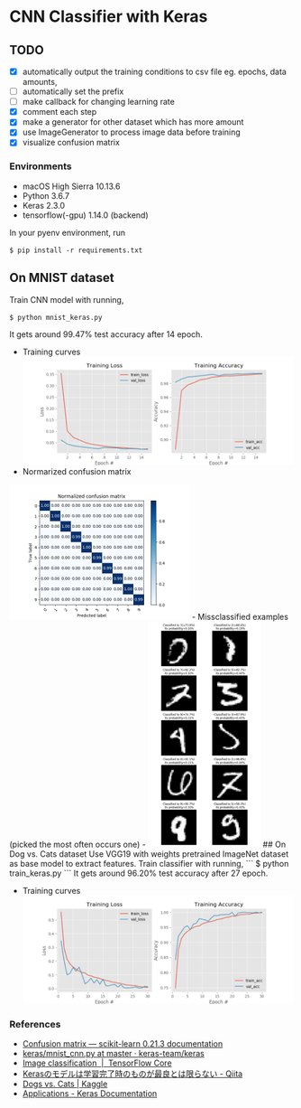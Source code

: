 # CNN Classifier with Keras

## TODO
- [x] automatically output the training conditions to csv file eg. epochs, data amounts, 
- [ ] automatically set the prefix
- [ ] make callback for changing learning rate
- [x] comment each step
- [x] make a generator for other dataset which has more amount
- [x] use ImageGenerator to process image data before training
- [x] visualize confusion matrix

### Environments
- macOS High Sierra 10.13.6
- Python 3.6.7
- Keras 2.3.0
- tensorflow(-gpu) 1.14.0 (backend)

In your pyenv environment, run 
```
$ pip install -r requirements.txt
```

## On MNIST dataset
Train CNN model with running,
```
$ python mnist_keras.py
```
It gets around 99.47% test accuracy after 14 epoch.

- Training curves
![training curves](mnist/results/trial5_training_curves.png)
- Normarized confusion matrix
<img src="mnist/results/trial5_confusion_matrix.png" width="320px">
- Missclassified examples (picked the most often occurs one)
    - <img src="mnist/results/trial5_misclassification.png" width="200px">
## On Dog vs. Cats dataset
Use VGG19 with weights pretrained ImageNet dataset as base model to extract features.
Train classifier with running,
```
$ python train_keras.py
```
It gets around 96.20% test accuracy after 27 epoch.

- Training curves
![training curves](dogs-vs-cats/results/trial1_training_curves.png)
### References
- [Confusion matrix — scikit-learn 0.21.3 documentation](https://scikit-learn.org/stable/auto_examples/model_selection/plot_confusion_matrix.html#sphx-glr-auto-examples-model-selection-plot-confusion-matrix-py)
- [keras/mnist_cnn.py at master · keras-team/keras](https://github.com/keras-team/keras/blob/master/examples/mnist_cnn.py)
- [Image classification  |  TensorFlow Core](https://www.tensorflow.org/tutorials/images/classification)
- [Kerasのモデルは学習完了時のものが最良とは限らない - Qiita](https://qiita.com/cvusk/items/7bcd3bc2e82bb45c9e9c)
- [Dogs vs. Cats | Kaggle](https://www.kaggle.com/c/dogs-vs-cats/data)
- [Applications - Keras Documentation](https://keras.io/applications/#vgg19)
